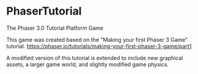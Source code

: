 # PhaserTutorial
The Phaser 3.0 Tutorial Platform Game

This game was created based on the "Making your first Phaser 3 Game" tutorial.
https://phaser.io/tutorials/making-your-first-phaser-3-game/part1

A modified version of this tutorial is extended to include new graphical assets,
a larger game world, and slightly modified game physics.
